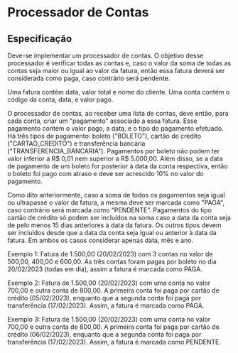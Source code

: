 # Processador de Contas

## Especificação

Deve-se implementar um processador de contas. O objetivo desse processador é verificar todas as contas e, caso o valor da soma de todas as contas seja maior ou igual ao valor da fatura, então essa fatura deverá ser considerada como paga, caso contrário será pendente.

Uma fatura contém data, valor total e nome do cliente. Uma conta contém o código da conta, data, e valor pago.

O processador de contas, ao receber uma lista de contas, deve então, para cada conta, criar um "pagamento" associado a essa fatura. Esse pagamento contém o valor pago, a data, e o tipo do pagamento efetuado. Há três tipos de pagamento: boleto ("BOLETO"), cartão de crédito ("CARTAO_CREDITO") e transferência bancária ("TRANSFERENCIA_BANCARIA"). Pagamentos por boleto não podem ter valor inferior a R$ 0,01 nem superior a R$ 5.000,00. Além disso, se a data de pagamento de um boleto for posterior à data da conta respectiva, então o boleto foi pago com atraso e deve ser acrescido 10% no valor do pagamento.

Como dito anteriormente, caso a soma de todos os pagamentos seja igual ou ultrapasse o valor da fatura, a mesma deve ser marcada como "PAGA", caso contrário será marcada como “PENDENTE”. Pagamentos do tipo cartão de crédito só podem ser incluídos na soma caso a data da conta seja de pelo menos 15 dias anteriores à data da fatura. Os outros tipos devem ser incluídos desde que a data da conta seja igual ou anterior à data da fatura. Em ambos os casos considerar apenas data, mês e ano.

Exemplo 1: Fatura de 1.500,00 (20/02/2023) com 3 contas no valor de 500,00, 400,00 e 600,00. As três contas foram pagas por boleto no dia 20/02/2023 (todas em dia), assim a fatura é marcada como PAGA.

Exemplo 2: Fatura de 1.500,00 (20/02/2023) com uma conta no valor 700,00 e outra conta de 800,00. A primeira conta foi paga por cartão de crédito (05/02/2023), enquanto que a segunda conta foi paga por transferência (17/02/2023). Assim, a fatura é marcada como PAGA.

Exemplo 3: Fatura de 1.500,00 (20/02/2023) com uma conta no valor 700,00 e outra conta de 800,00. A primeira conta foi paga por cartão de crédito (06/02/2023), enquanto que a segunda conta foi paga por transferência (17/02/2023). Assim, a fatura é marcada como PENDENTE.

